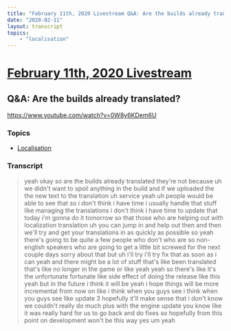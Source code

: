 ```yaml
---
title: "February 11th, 2020 Livestream Q&A: Are the builds already translated?"
date: "2020-02-11"
layout: transcript
topics:
    - "localisation"
---
```

# [February 11th, 2020 Livestream](../2020-02-11.md)
## Q&A: Are the builds already translated?
https://www.youtube.com/watch?v=0W8y6KDem6U

### Topics
* [Localisation](../topics/localisation.md)

### Transcript

> yeah okay so are the builds already translated they're not because uh we didn't want to spoil anything in the build and if we uploaded the the new text to the translation uh service yeah uh people would be able to see that so i don't think i have time i usually handle that stuff like managing the translations i don't think i have time to update that today i'm gonna do it tomorrow so that those who are helping out with localization translation uh you can jump in and help out then and then we'll try and get your translations in as quickly as possible so yeah there's going to be quite a few people who don't who are so non-english speakers who are going to get a little bit screwed for the next couple days sorry about that but uh i'll try i'll try fix that as soon as i can yeah and there might be a lot of stuff that's like been translated that's like no longer in the game or like yeah yeah so there's like it's the unfortunate fortunate like side effect of doing the release like this yeah but in the future i think it will be yeah i hope things will be more incremental from now on like i think when you guys see i think when you guys see like update 3 hopefully it'll make sense that i don't know we couldn't really do much plus with the engine update you know like it was really hard for us to go back and do fixes so hopefully from this point on development won't be this way yes um yeah
